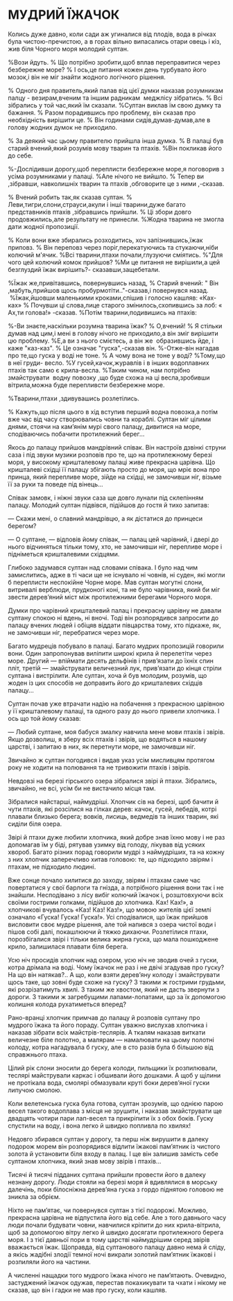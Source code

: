 # МУДРИЙ ЇЖАЧОК

Колись дуже давно, коли сади аж угиналися від плодів, вода в річках була чистою-пречистою, а в горах вільно випасались отари овець і кіз, жив біля Чорного моря молодий султан.

%Вози йдуть.
% Що потрібно зробити,щоб вплав переправитися через безбережне море?
% І ось,це питання кожен день турбувало його мозок,і він не міг знайти жодного логічного рішення.

% Одного дня правитель,який палав від цієї думки наказав розумникам палцу - везирам,вченим та іншим радникам  меджлісу зібратись.
% Всі зібрались у той час,який їм сказали.
%Султан виклав їм свою думку та бажання.
% Разом порадившись про проблему, він сказав про необхідність вирішити це.
% Він годинами сидів,думав-думав,але в голову жодних думок не приходило.

% За деякий час цьому правителю прийшла інша думка.
% В палаці був старий вчений,який розумів мову тварин та птахів.
%Він покликав його до себе.

%-Дослідивши дорогу,щоб переплисти безбережне море,я поговорив з усіма розумниками у палаці.
%Але нічого не вийшло.
% Тепер ви ,зібравши, навколишніх тварин та птахів ,обговорите це з ними ,-сказав.

% Вчений робить так,як сказав султан.
% Леви,тигри,слони,страуси,акули і інші тварини,дуже багато представників птахів ,зібравшись прийшли.
% Ці збори довго продовжились,але результату не принесли.
%Жодна тварина не змогла дати жодної пропозиції.

% Коли вони вже збирались розходитись, хоч запізнившись,їжак приповз.
% Він переповз через поріг,перекатуючись та стукаючи,ніби колючий м'ячик.
%Всі тварини,птахи почали,глузуючи сміятись.
%"Для чого цей колючий комок прийшов?
%Ми це питання не вирішили,а цей безглуздий їжак вирішить?- сказавши,защебетали.

%Їжак же,привітавшись, повернувшись назад,
% Старий вчений: " Він ,мабуть,прийшов щось пробурмотіти.."-сказав,і повернувся назад.
 %Їжак,йшовши маленькими кроками,спішив і голосно кашляв: «Ках-ках»
% Почувши ці слова,лице старого змінилось,схопившись за лоб: « Ах,ти голова!» -сказав.
%Потім тварини,подивишись на птахів:

%-Ви знаєте,наскільки розумна тварина їжак?
% О,вчений!
% Я стільки думав над цим,і мені в голову нічого не приходило,а він зміг вирішити цю проблему.
%Е,а ви з нього смієтесь, а він же  образившись йде, і каже "каз-каз".
% Це означає "гуска",-сказав він.
%-Отже-він нагадав про те,що гуска у воді не тоне.
% А чому вона не тоне у воді?
%Тому,що в неї груди- весло.
%У гусей,качок,журавлів і в інших водоплавних птахів так само є крила-весла.
%Таким чином, нам потрібно змайструвати  водну повозку ,що буде схожа на ці весла,зробивши вітрила,можна буде перепливсти безбережне море.


%Тварини,птахи ,здивувашись розлетілись.

% Кажуть,що після цього в хід вступив перший водна повозка,а потім вже час від часу створювались човни та кораблі.
Султан міг цілими днями, стоячи на кам’янім мурі свого палацу, дивитися на море, сподіваючись побачити протилежний берег...

Якось до палацу прийшов мандрівний співак.
Він настроїв дзвінкі струни саза і під звуки музики розповів про те, що на протилежному березі моря, у високому кришталевому палаці живе прекрасна царівна.
Що кришталеві східці її палацу збігають просто до моря, що мріє вона про принца, який перепливе море, зійде на східці, не замочивши ніг, візьме її за руки та поведе під вінець...

Співак замовк, і ніжні звуки саза ще довго лунали під склепінням палацу.
Молодий султан підвівся, підійшов до гостя й тихо запитав:

— Скажи мені, о славний мандрівцю, а як дістатися до принцеси берегом?

— О султане, — відповів йому співак, — палац цей чарівний, і двері до нього відчиняться тільки тому, хто, не замочивши ніг, перепливе море і підніметься кришталевими східцями.

Глибоко задумався султан над словами співака.
І було над чим замислитись, адже в ті часи ще не існувало ні човнів, ні суден, які могли б переплисти неспокійне Чорне море.
Мав султан могутні слони, витривалі верблюди, прудконогі коні, та не було чарівника, який би міг звести дерев’яний міст між протилежними берегами Чорного моря.

Думки про чарівний кришталевий палац і прекрасну царівну не давали султану спокою ні вдень, ні вночі.
Тоді він розпорядився запросити до палацу вчених людей і обіцяв віддати півцарства тому, хто підкаже, як, не замочивши ніг, перебратися через море.

Багато мудреців побувало в палаці.
Багато мудрих пропозицій говорили вони.
Один запропонував виліпити широкі крила й перелетіти через море.
Другий — впіймати десять дельфінів і прив’язати до їхніх спин пліт, третій — змайструвати величезний лук, прив’язати до кінця стріли султана і вистрілити.
Але султан, хоча й був молодим, розумів, що жоден із цих способів не доправить його до кришталевих східців палацу...

Султан почав уже втрачати надію на побачення з прекрасною царівною у її кришталевому палаці, та одного разу до нього привели хлопчика.
І ось що той йому сказав:

— Любий султане, моя бабуся змалку навчила мене мови птахів і звірів.
Якщо дозволиш, я зберу всіх птахів і звірів, що водяться в нашому царстві, і запитаю в них, як перетнути море, не замочивши ніг.

Звичайно ж султан погодився і видав указ усім мисливцям протягом року не ходити на полювання та не тривожити птахів і звірів.

Невдовзі на березі гірського озера зібралися звірі й птахи.
Зібрались, звичайно, не всі, усім би не вистачило місця там.

Зібралися найстарші, наймудріші.
Хлопчик сів на березі, щоб бачити й чути птахів, які розсілися на гілках дерев: качок, гусей, лебедів, котрі плавали близько берега; вовків, лисиць, ведмедів та інших тварин, які сиділи біля озера.

Звірі й птахи дуже любили хлопчика, який добре знав їхню мову і не раз допомагав їм у біді, рятував узимку від голоду, лікував від усяких хвороб.
Багато різних порад говорили мудрі з наймудріших, та на кожну з них хлопчик заперечливо хитав головою: те, що підходило звірям і птахам, не підходило людині.

Вже сонце почало хилитися до заходу, звірям і птахам саме час повертатися у свої барлоги та гнізда, а потрібного рішення вони так і не знайшли.
Несподівано з лісу вибіг колючий їжачок і, розштовхуючи всіх своїми гострими голками, підійшов до хлопчика.
Ках!
Ках!», а хлопчикові вчувалось «Каз!
Каз!
Каз!», що мовою жителів цієї землі означало «Гуска!
Гуска!
Гуска!».
Усі сподівалися, що їжак прийшов висловити своє мудре рішення, але той напився з озера чистої води і пішов собі далі, покашлюючи й тяжко дихаючи.
Розлетілися птахи, порозбігалися звірі і тільки велика жирна гуска, що мала пошкоджене крило, залишилася плавати біля берега.

Усю ніч просидів хлопчик над озером, усю ніч не зводив очей з гуски, котра дрімала на воді.
Чому їжачок не раз і не двічі згадував про гуску?
На що він натякав?..
А що, коли взяти дерев’яну колоду і змайструвати щось таке, що зовні буде схоже на гуску?
З такими ж гострими грудьми, які розрізатимуть хвилі.
З таким же хвостом, який не дасть звернути з дороги.
З такими ж загребущими лапами-лопатами, що за їх допомогою колишня колода рухатиметься вперед?

Рано-вранці хлопчик примчав до палацу й розповів султану про мудрого їжака та його пораду.
Султан уважно вислухав хлопчика і наказав зібрати всіх майстрів-теслярів.
А ткалям наказав виткати величезне біле полотно, а малярам — намалювати на цьому полотні колоду, котра нагадувала б гуску, але в сто разів була б більшою від справжнього птаха.

Цілий рік слони зносили до берега колоди, пильщики їх розпилювали, теслярі майстрували каркас і обшивали його дошками.
А щоб у щілини не протікала вода, смолярі обмазували круті боки дерев’яної гуски липучою смолою.

Коли велетенська гуска була готова, султан зрозумів, що однією парою весел такого водоплава з місця не зрушити, і наказав змайструвати ще двадцять чотири пари лап-весел та прикріпити їх з обох боків.
Гуску спустили на воду, і вона легко й швидко попливла по хвилях!

Недовго збирався султан у дорогу, та перш ніж вирушити в далеку подорож морем він розпорядився відлити їжакові пам’ятник із чистого золота й установити біля входу в палац.
І ще він залишив замість себе султаном хлопчика, який знав мову звірів і птахів...

Тисячі й тисячі підданих султана прийшли провести його в далеку незнану дорогу.
Люди стояли на березі моря й вдивлялися в морську далечінь, поки білосніжна дерев’яна гуска з гордо піднятою головою не зникла за обрієм.

Ніхто не пам’ятає, чи повернувся султан з тієї подорожі.
Можливо, прекрасна царівна не відпустила його від себе.
Але з того давнього часу люди почали будувати човни, навчилися кріпити до них крила-вітрила, щоб за допомогою вітру легко й швидко досягати протилежного берега моря.
І з тієї давньої пори в тому царстві наймудрішим серед звірів вважається їжак.
Щоправда, від султанового палацу давно нема й сліду, а якісь жадібні злодії темної ночі викрали золотий пам’ятник їжакові і розпиляли його на частини.

А численні нащадки того мудрого їжака нічого не пам’ятають.
Очевидно, застуджений їжачок одужав, перестав покахикувати та чхати і нікому не сказав, що він і гадки не мав про гуску, коли кашляв.
